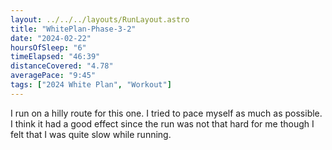 ```yaml
---
layout: ../../../layouts/RunLayout.astro
title: "WhitePlan-Phase-3-2"
date: "2024-02-22"
hoursOfSleep: "6"
timeElapsed: "46:39"
distanceCovered: "4.78"
averagePace: "9:45"
tags: ["2024 White Plan", "Workout"]
---
```


I run on a hilly route for this one. I tried to pace myself as much as possible. I think it had a good effect since the run was not that hard for me though I felt that I was quite slow while running.
